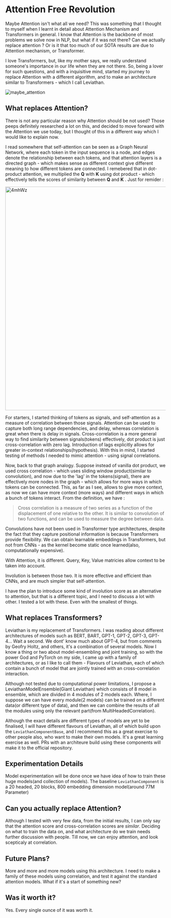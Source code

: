 # Attention Free Revolution
Maybe Attention isn't what all we need? This was something that I thought to myself when I learnt in detail about Attention Mechanism and Transformers in general. I know that Attention is the backbone of most problems we solve now in NLP, but what if it was not there? Can we actually replace attention ? Or is it that too much of our SOTA results are due to Attention mechanism, or Transformer.

I love Transformers, but, like my mother says, we really understand someone's importance in our life when they are not there. So, being a lover for such questions, and with a inquisitive mind, started my journey to replace Attention with a different algorithm, and to make an architecture similar to Transformers - which I call Leviathan. 

![maybe_attention](https://github.com/yash-srivastava19/attention-free-revolution/assets/85068689/f2b8cae0-0c0c-48c9-8c3d-f3f7b2135b40)


## What replaces Attention? 
There is not any particular reason why Attention should be not used? Those peeps definitely researched a lot on this, and decided to move forward with the Attention we use today, but I thought of this in a different way which I would like to explain now. 

I read somewhere that self-attention can be seen as a Graph Neural Network, where each token in the input sequence is a node, and edges denote the relationship between each tokens, and that attention layers is a directed graph - which makes sense as different context give different meaning to how different tokens are connected. I remebered that in dot-product attention, we multiplied the **Q** with **K** using dot product - which effectively tells the scores of similarity between **Q** and **K** . Just for remider : 

<img width="700" alt="4mhWz" src="https://github.com/yash-srivastava19/attention-free-revolution/assets/85068689/7095f539-f5ec-4fd4-b070-05a2bda31c6a">

For starters, I started thinking of tokens as signals, and self-attention as a measure of correlation between those signals. Attention can be used to capture both long range dependencies, and delay, whereas correlation is great when there is delay in signals. Cross-correlation is a more general way to find similarity between signals(tokens) effectively, dot product is just cross-correlation with zero lag. Introduction of lags explicitly allows for greater in-context relationships(hypothesis). With this in mind, I started testing of methods I needed to mimic attention - using signal correlations. 

Now, back to that graph analogy. Suppose instead of vanilla dot product, we used cross correlation - which uses sliding window product(similar to convolution), and now due to the 'lag' in the tokens(signal), there are effectively more nodes in the graph - which allows for more ways in which tokens can be connected. This, as far as I see, allows to give more context, as now we can have more context (more ways) and different ways in which a bunch of tokens interact. From the definition, we have : 

> Cross correlation is a measure of two series as a function of the displacement of one relative to the other. It is similar to convolution of two functions, and can be used to measure the degree between data.

Convolutions have not been used in Transformer type architectures, despite the fact that they capture positional information is because Transformers provide flexibility. We can obtain learnable embeddings in Transformers, but not from CNNs - as the kernel become static once learned(also, computationally expensive). 

With Attention, it is different. Query, Key, Value matricies allow context to be taken into account.

Involution is between those two. It is more effective and efficient than CNNs, and are much simpler that self-attention.

I have the plan to introduce some kind of involution score as an alternative to attention, but that is a different topic, and I need to discuss a lot with other. I tested a lot with these. Even with the smallest of things.

## What replaces Transformers?
Leviathan is my replacement of Transformers. I was reading about different architectures of models such as BERT, BART, GPT-1, GPT-2, GPT-3, GPT-4... Wait a second. We dont' know much about GPT-4, but from comments by Geofry Holtz, and others, it's a combination of several models. Now I know a thing or two about model-ensembling and joint training, so with the power God and PyTorch on my side, I came up with a family of architectures, or as I like to call them - Flavours of Leviathan, each of which contain a bunch of model that are jointly trained with an cross-correlation interaction.

Although not tested due to computational power limitations, I propose a LeviathanModelEnsemble(Giant Leviathan) which consists of 8 model in ensemble, which are divided in 4 modules of 2 models each. Where, I suppose we can have every module(2 models) can be trained on a different data(or different type of data), and then we can combine the results of all the modules using only the relevant part(from MultiHeadedCorrelation). 

Although the exact details are different types of models are yet to be finalised, I will have different flavours of Leviathan, all of which build upon the `LeviathanComponentBase`, and I recommend this as a great exercise to other people also, who want to make their own models. It's a great learning exercise as well. PRs with an architeure build using these components will make it to the official repository.      

## Experimentation Details
Model experimentation will be done once we have idea of how to train these huge models(and collection of models). The baseline `LeviathanComponent` is a 20 headed, 20 blocks, 800 embedding dimension model(around 77M Parameter)

## Can you actually replace Attention?
Although I tested with very few data, from the initial results, I can only say that the attention score and cross-correlation scores are *similar*. Deciding on what to train the data on, and what architecture do we train needs further discussion with people. Till now, we can enjoy attention, and look scepticaly at correlation. 

## Future Plans?
More and more and more models using this architecture. I need to make a family of these models using correlation, and test it against the standard attention models. What if it's a start of something new?

## Was it worth it?
Yes. Every single ounce of it was worth it.
